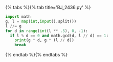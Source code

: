 {% tabs %}{% tab title='BJ_2436.py' %}

```py
import math
g, l = map(int,input().split())
l //= g
for d in range(int(l ** .5), 0, -1):
  if l % d == 0 and math.gcd(d, l // d) == 1:
    print(g * d, g * (l // d))
    break
```

{% endtab %}{% endtabs %}
